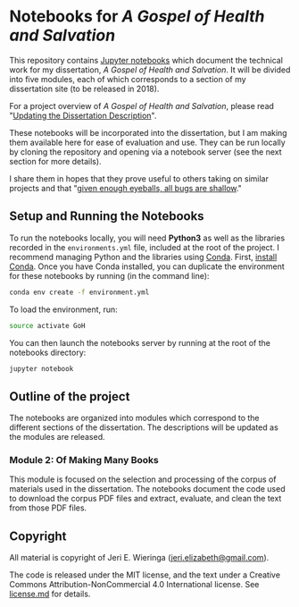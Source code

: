 # Notebooks for *A Gospel of Health and Salvation*

This repository contains [Jupyter notebooks](http://jupyter.org/) which document the technical work for my dissertation, *A Gospel of Health and Salvation*. It will be divided into five modules, each of which corresponds to a section of my dissertation site (to be released in 2018). 

For a project overview of *A Gospel of Health and Salvation*, please read "[Updating the Dissertation Description](http://jeriwieringa.com/2017/04/21/updated-dissertation-description/)".

These notebooks will be incorporated into the dissertation, but I am making them available here for ease of evaluation and use. They can be run locally by cloning the repository and opening via a notebook server (see the next section for more details). 

I share them in hopes that they prove useful to others taking on similar projects and that "[given enough eyeballs, all bugs are shallow](https://en.wikipedia.org/wiki/Linus%27s_Law)."


## Setup and Running the Notebooks

To run the notebooks locally, you will need **Python3** as well as the libraries recorded in the `environments.yml` file, included at the root of the project. I recommend managing Python and the libraries using [Conda](). First, [install Conda](http://conda.pydata.org/docs/install/quick.html). Once you have Conda installed, you can duplicate the environment for these notebooks by running (in the command line):

```bash
conda env create -f environment.yml
```

To load the environment, run:

```bash
source activate GoH
```

You can then launch the notebooks server by running at the root of the notebooks directory:

```bash
jupyter notebook
```

## Outline of the project

The notebooks are organized into modules which correspond to the different sections of the dissertation. The descriptions will be updated as the modules are released.

### Module 2: Of Making Many Books
This module is focused on the selection and processing of the corpus of materials used in the dissertation. The notebooks document the code used to download the corpus PDF files and extract, evaluate, and clean the text from those PDF files.

## Copyright
All material is copyright of Jeri E. Wieringa (jeri.elizabeth@gmail.com).

The code is released under the MIT license, and the text under a Creative Commons Attribution-NonCommercial 4.0 International license. See [license.md](license.md) for details.



